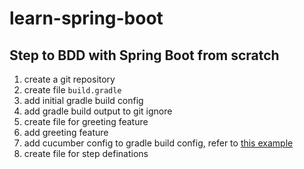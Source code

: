 # learn-spring-boot

## Step to BDD with Spring Boot from scratch

1. create a git repository
1. create file `build.gradle`
1. add initial gradle build config
1. add gradle build output to git ignore
1. create file for greeting feature
1. add greeting feature
1. add cucumber config to gradle build config, refer to [this example](https://github.com/cucumber/cucumber-jvm/blob/master/examples/java-gradle/build.gradle)
1. create file for step definations
